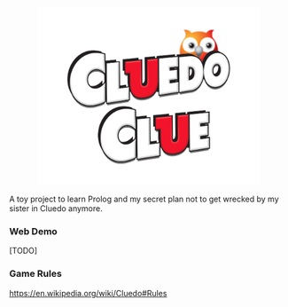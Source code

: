 <div align="center">
  <img src="https://raw.githubusercontent.com/gruhn/prolog-cluedo/master/logo.png?token=AGKW6TEMPHW22YATIFWXVBK7E2UDQ" alt="Logo" width="400" style="max-width: 100%;" />
</div>

A toy project to learn Prolog and my secret plan not to get wrecked by my sister in Cluedo anymore.

### Web Demo

[TODO]

### Game Rules

https://en.wikipedia.org/wiki/Cluedo#Rules
